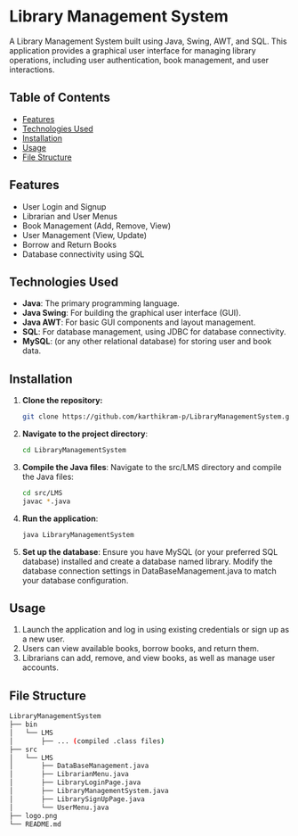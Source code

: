 # Library Management System

A Library Management System built using Java, Swing, AWT, and SQL. This application provides a graphical user interface for managing library operations, including user authentication, book management, and user interactions.

## Table of Contents

- [Features](#features)
- [Technologies Used](#technologies-used)
- [Installation](#installation)
- [Usage](#usage)
- [File Structure](#file-structure)

## Features

- User Login and Signup
- Librarian and User Menus
- Book Management (Add, Remove, View)
- User Management (View, Update)
- Borrow and Return Books
- Database connectivity using SQL

## Technologies Used

- **Java**: The primary programming language.
- **Java Swing**: For building the graphical user interface (GUI).
- **Java AWT**: For basic GUI components and layout management.
- **SQL**: For database management, using JDBC for database connectivity.
- **MySQL**: (or any other relational database) for storing user and book data.

## Installation

1. **Clone the repository:**

   ```bash
   git clone https://github.com/karthikram-p/LibraryManagementSystem.git

2. **Navigate to the project directory**:
  
   ```bash
   cd LibraryManagementSystem
   
3. **Compile the Java files**: Navigate to the src/LMS directory and compile the Java files:

    ```bash
    cd src/LMS
    javac *.java
    
4. **Run the application**:

    ```bash
    java LibraryManagementSystem
    
5. **Set up the database**: Ensure you have MySQL (or your preferred SQL database) installed and create a database named library. Modify the database connection settings in DataBaseManagement.java to match your database configuration.

## Usage
1. Launch the application and log in using existing credentials or sign up as a new user.
2. Users can view available books, borrow books, and return them.
3. Librarians can add, remove, and view books, as well as manage user accounts.

   
## File Structure
```bash
LibraryManagementSystem
├── bin
│   └── LMS
│       ├── ... (compiled .class files)
├── src
│   └── LMS
│       ├── DataBaseManagement.java
│       ├── LibrarianMenu.java
│       ├── LibraryLoginPage.java
│       ├── LibraryManagementSystem.java
│       ├── LibrarySignUpPage.java
│       └── UserMenu.java
├── logo.png
└── README.md
